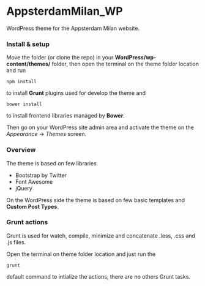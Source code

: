# AppsterdamMilan_WP
WordPress theme for the Appsterdam Milan website.

### Install & setup
Move the folder (or clone the repo) in your **WordPress/wp-content/themes/** folder, then open the terminal on the theme folder location and run

	npm install

to install **Grunt** plugins used for develop the theme and

	bower install

to install frontend libraries managed by **Bower**.

Then go on your WordPress site admin area and activate the theme on the *Appearance* -> *Themes* screen.

### Overview
The theme is based on few libraries

- Bootstrap by Twitter
- Font Awesome
- jQuery

On the WordPress side the theme is based on few basic templates and **Custom Post Types**.

### Grunt actions
Grunt is used for watch, compile, minimize and concatenate .less, .css and .js files.

Open the terminal on theme folder location and just run the

	grunt

default command to intialize the actions, there are no others Grunt tasks.